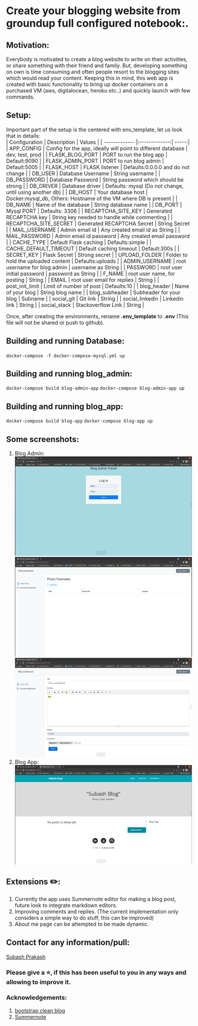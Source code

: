 # Create your blogging website from groundup full configured notebook:.
## Motivation:  
Everybody is motivated to create a blog website to write on their activities, or share something with their friend and family. But, developing something on own is time consuming and often people resort to the blogging sites which would read your content. Keeping this in mind, this web app is created with basic functionality to bring up docker containers on a purchased VM (aws, digitalocean, heroku etc..) and quickly launch with few commands.  

## Setup:  
Important part of the setup is the centered with env_template, let us look that in details:  
| Configuration        | Description           | Values  |
| ------------- |:-------------:| -----:|
| APP_CONFIG      | Config for the app, ideally will point to different database | dev, test, prod |
| FLASK_BLOG_PORT      | PORT to run the blog app     |   Default:9090 |
| FLASK_ADMIN_PORT | PORT to run blog admin      |    Default:5005 |
| FLASK_HOST | FLASK listener | Defaults:0.0.0.0 and do not change |
| DB_USER | Database Username | String username |
| DB_PASSWORD | Database Password | String password which should be strong |
| DB_DRIVER | Database driver | Defaults: mysql (Do not change, until using another db) |
| DB_HOST | Your database host | Docker:mysql_db, Others: Hostname of the VM where DB is present |
| DB_NAME | Name of the database | String database name |
| DB_PORT | Mysql PORT | Defaults: 3306 |
| RECAPTCHA_SITE_KEY | Generated RECAPTCHA key | String key needed to handle while commenting |
| RECAPTCHA_SITE_SECRET | Generated RECAPTCHA Secret | String Secret |
| MAIL_USERNAME | Admin email id | Any created email id as String |
| MAIL_PASSWORD | Admin email id password | Any created email password |
| CACHE_TYPE | Default Flask caching | Defaults:simple |
| CACHE_DEFAULT_TIMEOUT | Default caching timeout | Default:300s |
| SECRET_KEY | Flask Secret | Strong secret |
| UPLOAD_FOLDER | Folder to hold the uploaded content | Defaults:uploads |
| ADMIN_USERNAME | root username for blog admin | username as String |
| PASSWORD | root user initial password | password as String |
| F_NAME | root user name, for posting | String |
| EMAIL | root user email for replies | String |
| post_init_limit | Limit of number of post | Defaults:10 |
| blog_header | Name of your blog | String blog name |
| blog_subheader | Subheader for your blog | Subname |
| social_git | Git link | String |
| social_linkedin | Linkedin link | String |
| social_stack | Stackoverflow Link | String |
  
  
Once, after creating the environments, rename __.env_template__ to __.env__ (This file will not be shared or push to github).  

## Building and running Database:
`docker-compose -f docker-compose-mysql.yml up`

## Building and running blog_admin:
`docker-compose build blog-admin-app`
`docker-compose blog-admin-app up`

## Building and running blog_app:
`docker-compose build blog-app`
`docker-compose blog-app up`

## Some screenshots:  
1. Blog Admin:  
![Admin login](assets/1.png)  
![Admin Dashboard](assets/2.png)  
![Admin Posting](assets/3.png)    
1. Blog App:
![Blog App](assets/4.png)  

## Extensions :pencil2::  
1. Currently the app uses Summernote editor for making a blog post, future look to integrate markdown editors.  
2. Improving comments and replies. (The current implementation only considers a simple way to do stuff, this can be improved)  
3. About me page can be attempted to be made dynamic.

## Contact for any information/pull:  
[Subash Prakash](https://github.com/prakass1)

### Please give a :star:, if this has been useful to you in any ways and allowing to improve it.

### Acknowledgements:
1. [bootstrap clean blog](https://startbootstrap.com/theme/clean-blog)
2. [Summernote](https://summernote.org/)
